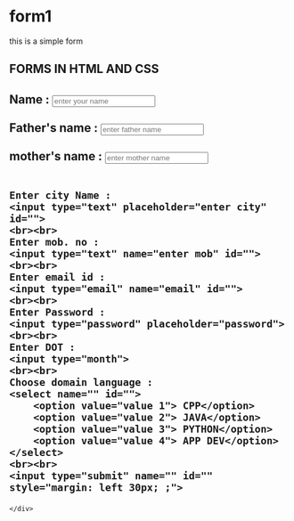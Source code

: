# form1
this is a simple form
<!DOCTYPE html>
<html lang="en">
<head>
    <meta charset="UTF-8">
    <meta name="viewport" content="width=device-width, initial-scale=1.0">
    <title>Forms in HTML</title>
</head>
<link rel="stylesheet" href="forms.css">
<body>
    <div>
        <nav><h1>
            FORMS IN HTML AND CSS
                    </h1></nav>  
        
<h2>Name  :         
             <input type="text" placeholder="enter your name" id="">
    <br>
    <br>
    Father's name :
             <input type="text" placeholder="enter father name" id="">
             <br>
             <br>
     mother's name : 
    <input type="text" placeholder="enter mother name" id="">
    <br><br>

    Enter city Name :
    <input type="text" placeholder="enter city" id="">
    <br><br>
    Enter mob. no :
    <input type="text" name="enter mob" id="">
    <br><br>
    Enter email id : 
    <input type="email" name="email" id="">
    <br><br>
    Enter Password :
    <input type="password" placeholder="password">
    <br><br>
    Enter DOT :
    <input type="month">
    <br><br>
    Choose domain language :
    <select name="" id="">
        <option value="value 1"> CPP</option>
        <option value="value 2"> JAVA</option>
        <option value="value 3"> PYTHON</option>
        <option value="value 4"> APP DEV</option>
    </select>
    <br><br>
    <input type="submit" name="" id="" style="margin: left 30px; ;">
</h2>

    </div>
</body>
</html>
